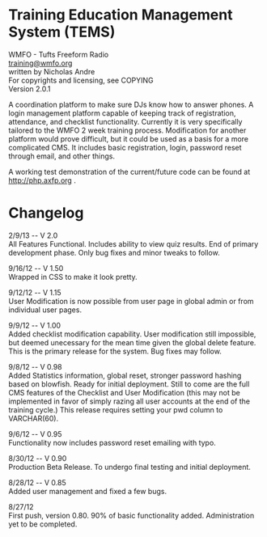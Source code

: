Training Education Management System (TEMS)
===========================================

WMFO - Tufts Freeform Radio  
training@wmfo.org  
written by Nicholas Andre  
For copyrights and licensing, see COPYING  
Version 2.0.1  

A coordination platform to make sure DJs know how to answer phones. A login management platform capable of keeping track of registration, attendance, and checklist functionality. Currently it is very specifically tailored to the WMFO 2 week training process. Modification for another platform would prove difficult, but it could be used as a basis for a more complicated CMS. It includes basic registration, login, password reset through email, and other things.  

A working test demonstration of the current/future code can be found at http://php.axfp.org .

Changelog
=========

2/9/13 -- V 2.0  
All Features Functional. Includes ability to view quiz results. End of primary development phase. Only bug fixes and minor tweaks to follow.  

9/16/12 -- V 1.50  
Wrapped in CSS to make it look pretty.  

9/12/12 -- V 1.15  
User Modification is now possible from user page in global admin or from individual user pages.  

9/9/12 -- V 1.00  
Added checklist modification capability. User modification still impossible, but deemed unecessary for the mean time given the global delete feature. This is the primary release for the system. Bug fixes may follow.

9/8/12 -- V 0.98  
Added Statistics information, global reset, stronger password hashing based on blowfish. Ready for initial deployment. Still to come are the full CMS features of the Checklist and User Modification (this may not be implemented in favor of simply razing all user accounts at the end of the training cycle.) This release requires setting your pwd column to VARCHAR(60).  

9/6/12 -- V 0.95  
Functionality now includes password reset emailing with typo. 

8/30/12 -- V 0.90  
Production Beta Release. To undergo final testing and initial deployment.  

8/28/12 -- V 0.85  
Added user management and fixed a few bugs.

8/27/12  
First push, version 0.80. 90% of basic functionality added. Administration yet to be completed.
